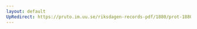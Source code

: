 ```yaml
---
layout: default
UpRedirect: https://pruto.im.uu.se/riksdagen-records-pdf/1880/prot-1880--ak--007/prot-1880--ak--007_001.pdf
---
```


